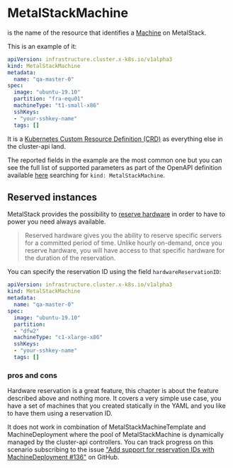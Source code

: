# MetalStackMachine

is the name of the resource that identifies a [Machine](metal-go) on MetalStack.

This is an example of it:

```yaml
apiVersion: infrastructure.cluster.x-k8s.io/v1alpha3
kind: MetalStackMachine
metadata:
  name: "qa-master-0"
spec:
  image: "ubuntu-19.10"
  partition: "fra-equ01"
  machineType: "t1-small-x86"
  sshKeys:
  - "your-sshkey-name"
  tags: []
```

It is a [Kubernetes Custom Resource Definition (CRD)](crd-docs) as everything
else in the cluster-api land.

The reported fields in the example are the most common one but you can see the
full list of supported parameters as part of the OpenAPI definition available
[here](config/resources/crd/bases/infrastructure.cluster.x-k8s.io_metalstackmachines.yaml)
searching for `kind: MetalStackMachine`.

## Reserved instances

MetalStack provides the possibility to [reserve
hardware](metalstack-docs-reserved-hardware) in order to have to power you need
always available.

> Reserved hardware gives you the ability to reserve specific servers for a
> committed period of time. Unlike hourly on-demand, once you reserve hardware,
> you will have access to that specific hardware for the duration of the
> reservation.

You can specify the reservation ID using the field `hardwareReservationID`:

```yaml
apiVersion: infrastructure.cluster.x-k8s.io/v1alpha3
kind: MetalStackMachine
metadata:
  name: "qa-master-0"
spec:
  image: "ubuntu-19.10"
  partition:
  - "dfw2"
  machineType: "c1-xlarge-x86"
  sshKeys:
  - "your-sshkey-name"
  tags: []
```

### pros and cons

Hardware reservation is a great feature, this chapter is about the feature
described above and nothing more.
It covers a very simple use case, you have a set of machines that you created
statically in the YAML and you like to have them using a reservation ID.

It does not work in combination of MetalStackMachineTemplate and MachineDeployment
where the pool of MetalStackMachine is dynamically managed by the cluster-api
controllers. You can track progress on this scenario subscribing to the issue
["Add support for reservation IDs with MachineDeployment #136"](github-issue-resid-dynamic) on GitHub.

[metal-go]: https://github.com/metal-stack/metal-go
[crd-docs]: https://github.com/metal-stack/cluster-api-provider-metalstack/blob/master/config/resources/crd/bases/infrastructure.cluster.x-k8s.io_metalstackmachines.yaml
[openapi-types]: https://kubernetes.io/docs/concepts/extend-kubernetes/api-extension/custom-resources/
[metalstack-docs-reserved-hardware]: https://www.metalstack.com/developers/docs/getting-started/deployment-options/reserved-hardware/
[github-issue-resid-dynamic]: https://github.com/metal-stack/cluster-api-provider-metalstack/issues/136
